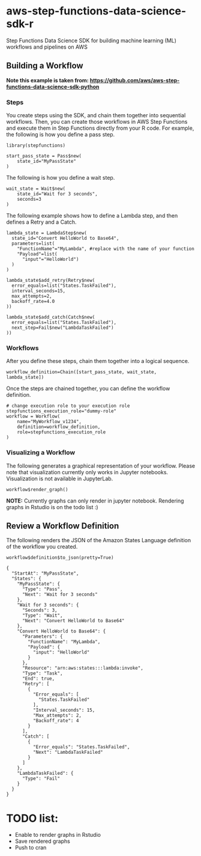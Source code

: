 # aws-step-functions-data-science-sdk-r
Step Functions Data Science SDK for building machine learning (ML) workflows and pipelines on AWS


## Building a Workflow
**Note this example is taken from: https://github.com/aws/aws-step-functions-data-science-sdk-python**

### Steps

You create steps using the SDK, and chain them together into sequential workflows. Then, you can create those workflows in AWS Step Functions and execute them in Step Functions directly from your R code. For example, the following is how you define a pass step.

```
library(stepfunctions)
```

```
start_pass_state = Pass$new(
    state_id="MyPassState"
)
```

The following is how you define a wait step.

```
wait_state = Wait$new(
    state_id="Wait for 3 seconds",
    seconds=3
)
```

The following example shows how to define a Lambda step, and then defines a Retry and a Catch.
```
lambda_state = LambdaStep$new(
  state_id="Convert HelloWorld to Base64",
  parameters=list(
    "FunctionName"="MyLambda", #replace with the name of your function
    "Payload"=list(
      "input"="HelloWorld")
  )
)
```

```
lambda_state$add_retry(Retry$new(
  error_equals=list("States.TaskFailed"),
  interval_seconds=15,
  max_attempts=2,
  backoff_rate=4.0
))
```
```
lambda_state$add_catch(Catch$new(
  error_equals=list("States.TaskFailed"),
  next_step=Fail$new("LambdaTaskFailed")
))
```

### Workflows

After you define these steps, chain them together into a logical sequence.

```
workflow_definition=Chain([start_pass_state, wait_state, lambda_state])
```

Once the steps are chained together, you can define the workflow definition.

```
# change execution role to your execution role
stepfunctions_execution_role="dummy-role"
workflow = Workflow(
    name="MyWorkflow_v1234",
    definition=workflow_definition,
    role=stepfunctions_execution_role
)
```

### Visualizing a Workflow

The following generates a graphical representation of your workflow. Please note that visualization currently only works in Jupyter notebooks. Visualization is not available in JupyterLab.

```
workflow$render_graph()
```

**NOTE:** Currently graphs can only render in jupyter notebook. Rendering graphs in Rstudio is on the todo list :)

## Review a Workflow Definition

The following renders the JSON of the Amazon States Language definition of the workflow you created.

```
workflow$definition$to_json(pretty=True)
```

```
{
  "StartAt": "MyPassState",
  "States": {
    "MyPassState": {
      "Type": "Pass",
      "Next": "Wait for 3 seconds"
    },
    "Wait for 3 seconds": {
      "Seconds": 3,
      "Type": "Wait",
      "Next": "Convert HelloWorld to Base64"
    },
    "Convert HelloWorld to Base64": {
      "Parameters": {
        "FunctionName": "MyLambda",
        "Payload": {
          "input": "HelloWorld"
        }
      },
      "Resource": "arn:aws:states:::lambda:invoke",
      "Type": "Task",
      "End": true,
      "Retry": [
        {
          "Error_equals": [
            "States.TaskFailed"
          ],
          "Interval_seconds": 15,
          "Max_attempts": 2,
          "Backoff_rate": 4
        }
      ],
      "Catch": [
        {
          "Error_equals": "States.TaskFailed",
          "Next": "LambdaTaskFailed"
        }
      ]
    },
    "LambdaTaskFailed": {
      "Type": "Fail"
    }
  }
}
```

# TODO list:
* Enable to render graphs in Rstudio
* Save rendered graphs
* Push to cran
